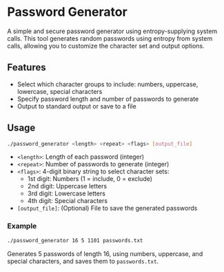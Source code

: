 # Password Generator

A simple and secure password generator using entropy-supplying system calls.
This tool generates random passwords using entropy from system calls, allowing you to customize the character set and output options.

## Features

* Select which character groups to include: numbers, uppercase, lowercase, special characters
* Specify password length and number of passwords to generate
* Output to standard output or save to a file

## Usage

```sh
./password_generator <length> <repeat> <flags> [output_file]
```

* `<length>`: Length of each password (integer)
* `<repeat>`: Number of passwords to generate (integer)
* `<flags>`: 4-digit binary string to select character sets:
    * 1st digit: Numbers (1 = include, 0 = exclude)
    * 2nd digit: Uppercase letters
    * 3rd digit: Lowercase letters
    * 4th digit: Special characters
* `[output_file]`: (Optional) File to save the generated passwords

### Example

```sh
./password_generator 16 5 1101 passwords.txt
```

Generates 5 passwords of length 16, using numbers, uppercase, and special characters, and saves them to `passwords.txt`.
